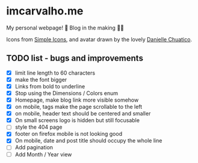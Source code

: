# imcarvalho.me

My personal webpage! 🌈 Blog in the making 👷‍♀️

Icons from [Simple Icons](https://simpleicons.org/), and avatar drawn by the lovely [Danielle Chuatico](https://daniellechuatico.com/).

## TODO list - bugs and improvements

- [x] limit line length to 60 characters
- [x] make the font bigger
- [x] Links from bold to underline
- [x] Stop using the Dimensions / Colors enum
- [x] Homepage, make blog link more visible somehow
- [x] on mobile, tags make the page scrollable to the left
- [x] on mobile, header text should be centered and smaller
- [x] On small screens logo is hidden but still focusable
- [ ] style the 404 page
- [x] footer on firefox mobile is not looking good
- [x] On mobile, date and post title should occupy the whole line
- [ ] Add pagination
- [ ] Add Month / Year view
